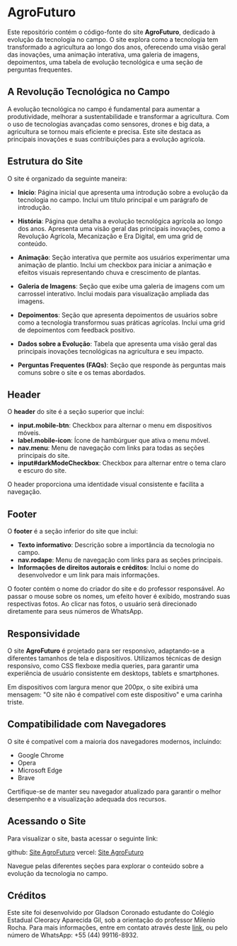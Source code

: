 # AgroFuturo

Este repositório contém o código-fonte do site **AgroFuturo**, dedicado à evolução da tecnologia no campo. O site explora como a tecnologia tem transformado a agricultura ao longo dos anos, oferecendo uma visão geral das inovações, uma animação interativa, uma galeria de imagens, depoimentos, uma tabela de evolução tecnológica e uma seção de perguntas frequentes.

## A Revolução Tecnológica no Campo

A evolução tecnológica no campo é fundamental para aumentar a produtividade, melhorar a sustentabilidade e transformar a agricultura. Com o uso de tecnologias avançadas como sensores, drones e big data, a agricultura se tornou mais eficiente e precisa. Este site destaca as principais inovações e suas contribuições para a evolução agrícola.

## Estrutura do Site

O site é organizado da seguinte maneira:

- **Inicio**: Página inicial que apresenta uma introdução sobre a evolução da tecnologia no campo. Inclui um título principal e um parágrafo de introdução.

- **História**: Página que detalha a evolução tecnológica agrícola ao longo dos anos. Apresenta uma visão geral das principais inovações, como a Revolução Agrícola, Mecanização e Era Digital, em uma grid de conteúdo.

- **Animação**: Seção interativa que permite aos usuários experimentar uma animação de plantio. Inclui um checkbox para iniciar a animação e efeitos visuais representando chuva e crescimento de plantas.

- **Galeria de Imagens**: Seção que exibe uma galeria de imagens com um carrossel interativo. Inclui modais para visualização ampliada das imagens.

- **Depoimentos**: Seção que apresenta depoimentos de usuários sobre como a tecnologia transformou suas práticas agrícolas. Inclui uma grid de depoimentos com feedback positivo.

- **Dados sobre a Evolução**: Tabela que apresenta uma visão geral das principais inovações tecnológicas na agricultura e seu impacto.

- **Perguntas Frequentes (FAQs)**: Seção que responde às perguntas mais comuns sobre o site e os temas abordados.

## Header

O **header** do site é a seção superior que inclui:
- **input.mobile-btn**: Checkbox para alternar o menu em dispositivos móveis.
- **label.mobile-icon**: Ícone de hambúrguer que ativa o menu móvel.
- **nav.menu**: Menu de navegação com links para todas as seções principais do site.
- **input#darkModeCheckbox**: Checkbox para alternar entre o tema claro e escuro do site.

O header proporciona uma identidade visual consistente e facilita a navegação.

## Footer

O **footer** é a seção inferior do site que inclui:
- **Texto informativo**: Descrição sobre a importância da tecnologia no campo.
- **nav.rodape**: Menu de navegação com links para as seções principais.
- **Informações de direitos autorais e créditos**: Inclui o nome do desenvolvedor e um link para mais informações.

O footer contém o nome do criador do site e do professor responsável. Ao passar o mouse sobre os nomes, um efeito hover é exibido, mostrando suas respectivas fotos. Ao clicar nas fotos, o usuário será direcionado diretamente para seus números de WhatsApp.

## Responsividade

O site **AgroFuturo** é projetado para ser responsivo, adaptando-se a diferentes tamanhos de tela e dispositivos. Utilizamos técnicas de design responsivo, como CSS  flexboxe media queries, para garantir uma experiência de usuário consistente em desktops, tablets e smartphones.

Em dispositivos com largura menor que 200px, o site exibirá uma mensagem: "O site não é compatível com este dispositivo" e uma carinha triste.

## Compatibilidade com Navegadores

O site é compatível com a maioria dos navegadores modernos, incluindo:
- Google Chrome
- Opera
- Microsoft Edge
- Brave

Certifique-se de manter seu navegador atualizado para garantir o melhor desempenho e a visualização adequada dos recursos.

## Acessando o Site

Para visualizar o site, basta acessar o seguinte link:

github: [Site AgroFuturo](https://gladson623.github.io/Agrinho2024/)
vercel: [Site AgroFuturo](https://agrinho2024-lilac.vercel.app/)

Navegue pelas diferentes seções para explorar o conteúdo sobre a evolução da tecnologia no campo.

## Créditos

Este site foi desenvolvido por Gladson Coronado estudante do Colégio Estadual Cleoracy Aparecida Gil, sob a orientação do professor Milenio Rocha. Para mais informações, entre em contato através deste [link](https://api.whatsapp.com/send?phone=5544991168932), ou pelo número de WhatsApp: +55 (44) 99116-8932.
